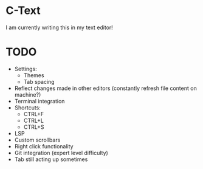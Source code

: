 # C-Text

I am currently writing this in my text editor!

# TODO

- Settings:
  - Themes
  - Tab spacing
- Reflect changes made in other editors (constantly refresh file content on machine?)
- Terminal integration
- Shortcuts:
  - CTRL+F
  - CTRL+L
  - CTRL+S
- LSP 
- Custom scrollbars
- Right click functionality
- Git integration (expert level difficulty) 
- Tab still acting up sometimes 